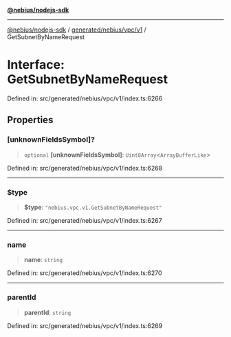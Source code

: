 [**@nebius/nodejs-sdk**](../../../../../README.md)

***

[@nebius/nodejs-sdk](../../../../../README.md) / [generated/nebius/vpc/v1](../README.md) / GetSubnetByNameRequest

# Interface: GetSubnetByNameRequest

Defined in: src/generated/nebius/vpc/v1/index.ts:6266

## Properties

### \[unknownFieldsSymbol\]?

> `optional` **\[unknownFieldsSymbol\]**: `Uint8Array`\<`ArrayBufferLike`\>

Defined in: src/generated/nebius/vpc/v1/index.ts:6268

***

### $type

> **$type**: `"nebius.vpc.v1.GetSubnetByNameRequest"`

Defined in: src/generated/nebius/vpc/v1/index.ts:6267

***

### name

> **name**: `string`

Defined in: src/generated/nebius/vpc/v1/index.ts:6270

***

### parentId

> **parentId**: `string`

Defined in: src/generated/nebius/vpc/v1/index.ts:6269
